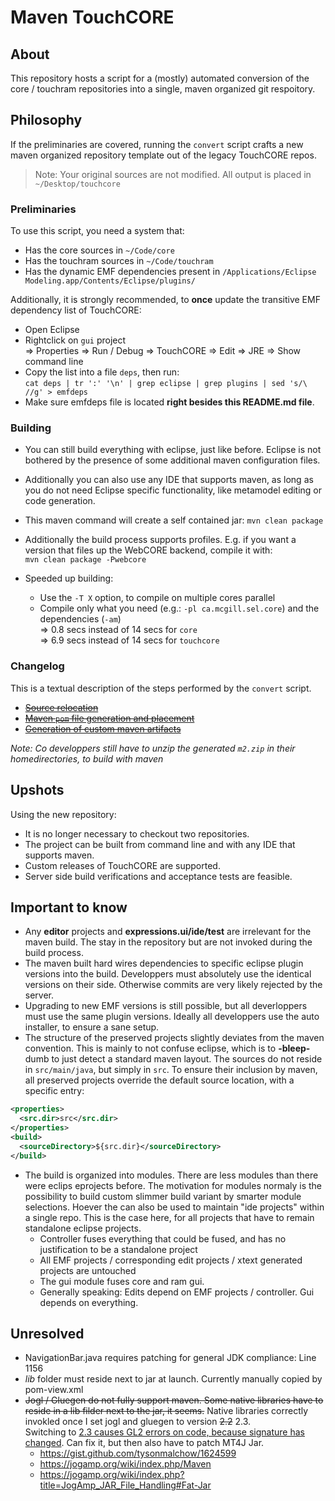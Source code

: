 # Maven TouchCORE

## About

This repository hosts a script for a (mostly) automated conversion of the core / touchram repositories into a single, maven organized git respoitory.  

## Philosophy

If the preliminaries are covered, running the ```convert``` script crafts a new maven organized repository template out of the legacy TouchCORE repos.

 > Note: Your original sources are not modified. All output is placed in ```~/Desktop/touchcore```

### Preliminaries

To use this script, you need a system that:

 * Has the core sources in ```~/Code/core```
 * Has the touchram sources in ```~/Code/touchram```
 * Has the dynamic EMF dependencies present in ```/Applications/Eclipse Modeling.app/Contents/Eclipse/plugins/```

Additionally, it is strongly recommended, to **once** update the transitive EMF dependency list of TouchCORE:

 * Open Eclipse
 * Rightclick on ```gui``` project  
 => Properties  => Run / Debug  => TouchCORE  => Edit  => JRE => Show command line
 * Copy the list into a file ```deps```, then run:  
```cat deps | tr ':' '\n' | grep eclipse | grep plugins | sed 's/\ //g' > emfdeps```
 * Make sure emfdeps file is located **right besides this README.md file**.

### Building

 * You can still build everything with eclipse, just like before. Eclipse is not bothered by the presence of some additional maven configuration files.
 * Additionally you can also use any IDE that supports maven, as long as you do not need Eclipse specific functionality, like metamodel editing or code generation.
 * This maven command will create a self contained jar: 
 ```mvn clean package```
 * Additionally the build process supports profiles. E.g. if you want a version that files up the WebCORE backend, compile it with:  
```mvn clean package -Pwebcore```

 * Speeded up building:
   * Use the ```-T X``` option, to compile on multiple cores parallel
   * Compile only what you need (e.g.: ```-pl ca.mcgill.sel.core```) and the dependencies (```-am```)  
  => 0.8 secs instead of 14 secs for ```core```  
  => 6.9 secs instead of 14 secs for ```touchcore```

### Changelog

This is a textual description of the steps performed by the ```convert``` script.

 * [~~Source relocation~~]()
 * [~~Maven ```pom``` file generation and placement~~]()
 * [~~Generation of custom maven artifacts~~]()

*Note: Co developpers still have to unzip the generated ```m2.zip``` in their homedirectories, to build with maven*

## Upshots

Using the new repository:

 * It is no longer necessary to checkout two repositories.
 * The project can be built from command line and with any IDE that supports maven.
 * Custom releases of TouchCORE are supported.
 * Server side build verifications and acceptance tests are feasible.

## Important to know

 * Any **editor** projects and **expressions.ui/ide/test** are irrelevant for the maven build. The stay in the repository but are not invoked during the build process.
 * The maven built hard wires dependencies to specific eclipse plugin versions into the build. Developpers must absolutely use the identical versions on their side. Otherwise commits are very likely rejected by the server.  
 * Upgrading to new EMF versions is still possible, but all deverloppers must use the same plugin versions. Ideally all developpers use the auto installer, to ensure a sane setup.
 * The structure of the preserved projects slightly deviates from the maven convention. This is mainly to not confuse eclipse, which is to **-bleep-** dumb to just detect a standard maven layout. The sources do not reside in ```src/main/java```, but simply in ```src```. To ensure their inclusion by maven, all preserved projects override the default source location, with a specific entry:  

```xml
<properties>
  <src.dir>src</src.dir>
</properties>
<build>
  <sourceDirectory>${src.dir}</sourceDirectory>
</build>
```

 * The build is organized into modules. There are less modules than there were eclips eprojects before. The motivation for modules normaly is the possibility to build custom slimmer build variant by smarter module selections. Hoever the can also be used to maintain "ide projects" within a single repo. This is the case here, for all projects that have to remain standalone eclipse projects.
   * Controller fuses everything that could be fused, and has no justification to be a standalone project
   * All EMF projects / corresponding edit projects / xtext generated projects are untouched
   * The gui module fuses core and ram gui.
   * Generally speaking: Edits depend on EMF projects / controller. Gui depends on everything.

## Unresolved

 * NavigationBar.java requires patching for general JDK compliance: Line 1156
 * *lib* folder must reside next to jar at launch. Currently manually copied by pom-view.xml
 * ~~Jogl / Gluegen do not fully support maven. Some native libraries have to reside in a lib filder next to the jar, it seems.~~ Native libraries correctly invokled once I set jogl and gluegen to version ~~2.2~~ 2.3.  
Switching to [2.3 causes GL2 errors on code, because signature has changed](https://stackoverflow.com/questions/7210194/where-can-i-find-the-package-javax-media-opengl). Can fix it, but then also have to patch MT4J Jar.
   * https://gist.github.com/tysonmalchow/1624599
   * https://jogamp.org/wiki/index.php/Maven
   * https://jogamp.org/wiki/index.php?title=JogAmp_JAR_File_Handling#Fat-Jar
